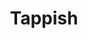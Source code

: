 ---
description: 回答一些古怪的问题，来找兴趣类似的朋友。
layout: post
results:
- primaryGenreName: Social Networking
  version: '1.0.0'
  artworkUrl100: http://a525.phobos.apple.com/us/r30/Purple3/v4/5a/7d/92/5a7d9294-4749-561f-609b-70320d5ffad1/mzl.kxbvinmv.png
  trackViewUrl: https://itunes.apple.com/cn/app/tappish/id905410361?mt=8&uo=4
  artworkUrl60: http://a496.phobos.apple.com/us/r30/Purple5/v4/f1/04/e1/f104e1fa-798d-4e1a-849c-2f3b210ff1d5/appicon.png
  minimumOsVersion: '7.0'
  sellerName: Phillip Buchanon Technologies
  supportedDevices:
  - iPhone5s
  - iPhone4
  - iPhone4S
  - iPadThirdGen
  - iPodTouchFifthGen
  - iPhone5
  - iPhone5c
  - iPadThirdGen4G
  - iPadMini
  - iPadMini4G
  - iPadFourthGen4G
  - iPad23G
  - iPadFourthGen
  - iPad2Wifi
  genres:
  - 社交
  - 生活
  trackName: Tappish
  description: Tappish allows you to share your opinion on the hottest topics
    around the web with a single tap. Tappish is a social feedback app which
    allows users to ask a question and compare photos, videos and audio files
    side by side. Think of it as a mash-up between Hot-or-not and Instagram.
    It's about getting feedback on various topics around the web, whether
    it’s Relationships, Celebrities, Health, Travel, Movies, Music and more.
  price: 0
  trackId: 905410361
  releaseDate: '2014-08-27T07:00:00Z'
  screenshotUrls:
  - http://a3.mzstatic.com/us/r30/Purple5/v4/d9/74/89/d9748960-a200-9832-bc57-b0c43aa7e7e5/screen1136x1136.jpeg
  - http://a3.mzstatic.com/us/r30/Purple3/v4/38/a6/6a/38a66aea-cbb8-b39a-0d80-9109ba9101bc/screen1136x1136.jpeg
  - http://a2.mzstatic.com/us/r30/Purple5/v4/4b/13/0f/4b130f10-0a8f-9e8c-990d-bd927da1cb9b/screen1136x1136.jpeg
  - http://a3.mzstatic.com/us/r30/Purple4/v4/80/0b/5e/800b5edd-f04e-7d1b-1111-b79688c0a83b/screen1136x1136.jpeg
  - http://a5.mzstatic.com/us/r30/Purple5/v4/ba/48/72/ba487281-7d56-0a3d-aba8-e4a722a9537f/screen1136x1136.jpeg
  artistViewUrl: https://itunes.apple.com/cn/artist/tappish/id905410364?uo=4
  primaryGenreId: 6005
  kind: software
  fileSizeBytes: '11097048'
  bundleId: com.tappish.app
  trackContentRating: 4+
  artistName: Tappish
  contentAdvisoryRating: 4+
  isGameCenterEnabled: false
  trackCensoredName: Tappish
  languageCodesISO2A:
  - EN
  features: &a []
  wrapperType: software
  artworkUrl512: http://a525.phobos.apple.com/us/r30/Purple3/v4/5a/7d/92/5a7d9294-4749-561f-609b-70320d5ffad1/mzl.kxbvinmv.png
  formattedPrice: 免费
  artistId: 905410364
  genreIds:
  - '6005'
  - '6012'
  currency: CNY
  ipadScreenshotUrls: *a
category: 社交
tags: tag1
resultCount: 1
title: Tappish

---